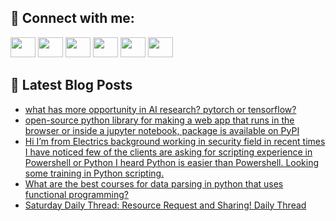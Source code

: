 ## 🔎 Connect with me:
[<img height="32" width="40" src="https://cdn.jsdelivr.net/npm/simple-icons@v5/icons/telegram.svg" />](https://t.me/bullbesh)
[<img height="32" width="40" src="https://cdn.jsdelivr.net/npm/simple-icons@v5/icons/vk.svg" />](https://vk.com/bullbesh)
[<img height="32" width="40" src="https://cdn.jsdelivr.net/npm/simple-icons@v5/icons/twitter.svg" />](https://twitter.com/bullbesh1)
[<img height="32" width="40" src="https://cdn.jsdelivr.net/npm/simple-icons@v5/icons/instagram.svg" />](https://www.instagram.com/bullbesh)
[<img height="32" width="40" src="https://cdn.jsdelivr.net/npm/simple-icons@v5/icons/reddit.svg" />](https://www.reddit.com/user/bullbesh)
[<img height="32" width="40" src="https://cdn.jsdelivr.net/npm/simple-icons@v5/icons/youtube.svg" />](https://www.youtube.com/channel/UCtfjRs6uzgq5mfm8S06WTcg)

## 📕 Latest Blog Posts
<!-- BLOG-POST-LIST:START -->
- [what has more opportunity in AI research? pytorch or tensorflow?](https://www.reddit.com/r/Python/comments/vply69/what_has_more_opportunity_in_ai_research_pytorch/)
- [open-source python library for making a web app that runs in the browser or inside a jupyter notebook, package is available on PyPI](https://www.reddit.com/r/Python/comments/vpizyd/opensource_python_library_for_making_a_web_app/)
- [Hi I’m from Electrics background working in security field in recent times I have noticed few of the clients are asking for scripting experience in Powershell or Python I heard Python is easier than Powershell. Looking some training in Python scripting.](https://www.reddit.com/r/Python/comments/vpiup1/hi_im_from_electrics_background_working_in/)
- [What are the best courses for data parsing in python that uses functional programming?](https://www.reddit.com/r/Python/comments/vpi983/what_are_the_best_courses_for_data_parsing_in/)
- [Saturday Daily Thread: Resource Request and Sharing! Daily Thread](https://www.reddit.com/r/Python/comments/vpenzp/saturday_daily_thread_resource_request_and/)
<!-- BLOG-POST-LIST:END -->
